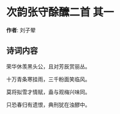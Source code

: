 # 次韵张守酴醿二首  其一

**作者**: 刘子翚

## 诗词内容

荣华休羡黑头公，且对芳辰赏丽丛。

十万青条寒挂雨，三千粉面笑临风。

莫将拟雪才情赋，盍与观梅兴味同。

只恐春归有遗恨，典刑犹在浊醪中。

